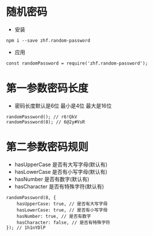 # 随机密码
* 安装
```
npm i --save zhf.random-password
```
* 应用
```
const randomPassword = require('zhf.random-password');
```

# 第一参数密码长度
* 密码长度默认是6位 最小是4位 最大是16位
```
randomPassword(); // r6!QkV
randomPassword(8); // 6@2y#VsR
```

# 第二参数密码规则
* hasUpperCase 是否有大写字母(默认有)
* hasLowerCase 是否有小写字母(默认有)
* hasNumber 是否有数字(默认有)
* hasCharacter 是否有特殊字符(默认有)
```
randomPassword(8, {
    hasUpperCase: true, // 是否有大写字母
    hasLowerCase: true, // 是否有小写字母
    hasNumber: true, // 是否有数字
    hasCharacter: false, // 是否有特殊字符
}); // 1h1nYDlP
```


